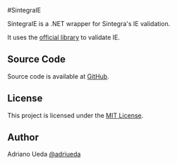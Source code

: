 #SintegraIE

SintegraIE is a .NET wrapper for Sintegra's IE validation.

It uses the [official library](http://www.sintegra.gov.br/download.html) to validate IE.

## Source Code

Source code is available at [GitHub](https://github.com/aueda/sintegra-ie).

## License

This project is licensed under the [MIT License](http://opensource.org/licenses/MIT).

## Author

Adriano Ueda [@adriueda](https://twitter.com/adriueda)